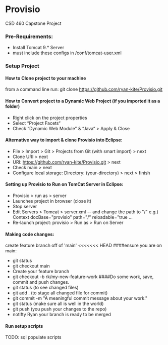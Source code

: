 # Provisio
CSD 460 Capstone Project

### Pre-Requirements: 
  - Install Tomcat 9.* Server
  - must include these configs in <your-tomcat-folder>/conf/tomcat-user.xml
  <tomcat-users>
      <role rolename="manager-script"/>
      <user username="user" password="user" roles="manager-script"/>
  </tomcat-users> 

  <user username="admin" password="admin" roles="tomcat,admin,admin-gui,manager,manager-gui"/>
    
### Setup Project

#### How to Clone project to your machine 
from a command line run:
  git clone https://github.com/ryan-kite/Provisio.git

#### How to Convert project to a Dynamic Web Project (if you imported it as a folder)   
- Right click on the project properties
- Select “Project Facets“
- Check “Dynamic Web Module” & “Java“ > Apply & Close

#### Alternative way to import & clone Provisio into Eclipse: 
- File > Import > Git > Projects from Git (with smart import) > next
- Clone URI > next
- URI: https://github.com/ryan-kite/Provisio.git > next
- Check main > next
- Configure local storage: Directory: (your-directory) > next > finish 

#### Setting up Provisio to Run on TomCat Server in Eclipse:
- Provisio > run as > server 
- Launches project in browser (close it)
- Stop server
- Edit Servers > Tomcat >  server.xml 
  -- and change the path to "/"
  e.g.)
  Context docBase="provisio" path="/" reloadable="true ...
- Re-launch project: provisio > Run as > Run on Server

#### Making code changes:
create feature branch off of 'main'
<<<<<<< HEAD
####ensure you are on main: 
- git status 
- git checkout main
- Create your feature branch
- git checkout -b rk/my-new-feature-work
####Do some work, save, commit and push changes.
- git status  (to see changed files)
- git add .   (to stage all changed file for commit)
- git commit -m "A meaningful commit message about your work."
- git status  (make sure all is well in the world) 
- git push    (you push your changes to the repo)
- notifty Ryan your branch is ready to be merged

#### Run setup scripts
TODO: sql populate scripts

